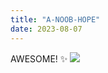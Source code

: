 ```yaml
---
title: "A-NOOB-HOPE"
date: 2023-08-07
---
```

AWESOME! ✨
<img SRC="https://via.placeholder.com/500x200">